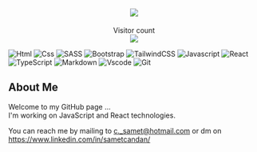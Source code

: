 <h1 align="center">
  <a href="https://git.io/typing-svg">
    <img src="https://readme-typing-svg.herokuapp.com/?lines=React_Developer!;I+am+Samet+Candan&center=true&size=25">
  </a>
</h1>

<p align="center"> 
  Visitor count<br>
  <a href="https://github.com/sametcandan14/github-profile-views-counter">
    <img src="https://komarev.com/ghpvc/?username=sametcandan14&style=for-the-badge">
</a>
</p>

![Html](https://img.shields.io/badge/HTML5-E34F26?style=flat&logo=html5&logoColor=white)
![Css](https://img.shields.io/badge/CSS3-1572B6?style=flat&logo=css3&logoColor=white)
![SASS](https://img.shields.io/badge/SASS-hotpink.svg?style=flat&logo=SASS&logoColor=white)
![Bootstrap](https://img.shields.io/badge/Bootstrap-%23563D7C.svg?style=flat&logo=Bootstrap&logoColor=white)
![TailwindCSS](https://img.shields.io/badge/tailwindcss-%2338B2AC.svg?style=for-the-badge&logo=tailwind-css&logoColor=white)
![Javascript](https://img.shields.io/badge/JavaScript-323330?style=flat&logo=javascript&logoColor=F7DF1E)
![React](https://img.shields.io/badge/React-323330?style=flat&logo=react&logoColor=F7DF1E)
![TypeScript](https://img.shields.io/badge/typescript-%23007ACC.svg?style=for-the-badge&logo=typescript&logoColor=white)
![Markdown](https://img.shields.io/badge/Markdown-000000?style=flat&logo=markdown&logoColor=white)
![Vscode](https://img.shields.io/badge/Visual_Studio_Code-0078D4?style=flat&logo=visual%20studio%20code&logoColor=white)
![Git](https://img.shields.io/badge/GIT-E44C30?style=flat&logo=git&logoColor=white)

<h2>About Me</h2>

Welcome to my GitHub page ... <br>
I'm working on JavaScript and React technologies. <br>

You can reach me by mailing to c._samet@hotmail.com or dm on https://www.linkedin.com/in/sametcandan/
